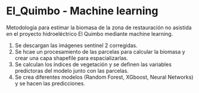 # El_Quimbo - Machine learning
Metodología para estimar la biomasa de la zona de restauración no asistida en el proyecto hidroeléctrico El Quimbo mediante machine learning.

1. Se descargan las imágenes sentinel 2 corregidas.
2. Se hcae un procesamiento de las parcelas para calcular la biomasa y crear una capa shapefile para espacializarlas.
3. Se calculan los índices de vegetación y se definen las variables predictoras del modelo junto con las parcelas.
4. Se crea diferentes modelos (Random Forest, XGboost, Neural Networks) y se hacen las predicciones.
